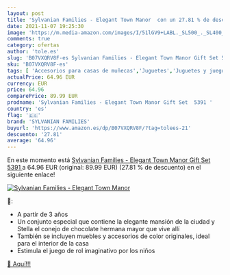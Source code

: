 ```yaml
---
layout: post
title: 'Sylvanian Families - Elegant Town Manor  con un 27.81 % de descuento'
date: 2021-11-07 19:25:30
image: 'https://m.media-amazon.com/images/I/51lGV9+LABL._SL500_._SL400_.jpg'
comments: true
category: ofertas
author: 'tole.es'
slug: 'B07VXQRV8F-es Sylvanian Families - Elegant Town Manor Gift Set 5391'
sku: 'B07VXQRV8F-es'
tags: [ 'Accesorios para casas de muñecas','Juguetes','Juguetes y juegos','Muñecas y accesorios','families','sylvanian','sylvanian families', ]
actualPrice: 64.96 EUR
currency: EUR
price: 64.96
comparePrice: 89.99 EUR
prodname: 'Sylvanian Families - Elegant Town Manor Gift Set  5391 '
country: 'es'
flag: '🇪🇸'
brand: 'SYLVANIAN FAMILIES'
buyurl: 'https://www.amazon.es/dp/B07VXQRV8F/?tag=tolees-21'
descuento: '27.81'
average: '64.96'
---
```


En este momento está [Sylvanian Families - Elegant Town Manor Gift Set  5391 ](https://www.amazon.es/dp/B07VXQRV8F/?tag=tolees-21) a 64.96 EUR (original: 89.99 EUR) (27.81 %  de descuento) en el siguiente enlace!

[![Sylvanian Families - Elegant Town Manor ](https://m.media-amazon.com/images/I/51lGV9+LABL._SL500_._SL400_.jpg)](https://www.amazon.es/dp/B07VXQRV8F/?tag=tolees-21)

🔎:

- A partir de 3 años
- Un conjunto especial que contiene la elegante mansión de la ciudad y Stella el conejo de chocolate hermana mayor que vive allí
- También se incluyen muebles y accesorios de color originales, ideal para el interior de la casa
- Estimula el juego de rol imaginativo por los niños

[🛒 Aquí!!!](https://www.amazon.es/dp/B07VXQRV8F/?tag=tolees-21)
